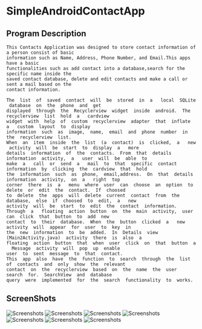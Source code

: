 # SimpleAndroidContactApp

## Program Description
```
This Contacts Application was designed to store contact information of a person consist of basic
information such as Name, Address, Phone Number, and Email.This apps have a basic
functionalities such as add contact into a database,search for the specific name inside the
saved contact database, delete and edit contacts and make a call or sent a mail based on the
contact information.
```

```
The​ ​ list​ ​ of​ ​ saved​ ​ contact​ ​ will​ ​ be​ ​ stored​ ​ in​ ​ a ​ ​ local​ ​ SQLite​ ​ database​ ​ on​ ​ the​ ​ phone​ ​ and​ ​ get
displayed​ ​ through​ ​ the​ ​ Recyclerview​ ​ widget​ ​ inside​ ​ android.​ ​ The​ ​ recyclerview​ ​ list​ ​ hold​ ​ a ​ ​ cardview
widget​ ​ with​ ​ help​ ​ of​ ​ custom​ ​ recyclerview​ ​ adapter​ ​ that​ ​ inflate​ ​ a ​ ​ custom​ ​ layout​ ​ to​ ​ display
information​ ​ such​ ​ as​ ​ image,​ ​ name,​ ​ email​ ​ and​ ​ phone​ ​ number​ ​ in​ ​ the​ ​ recyclerview​ ​ list.
When​ ​ an​ ​ item​ ​ inside​ ​ the​ ​ list​ ​ (a​ ​ contact)​ ​ is​ ​ clicked,​ ​ a ​ ​ new​ ​ activity​ ​ will​ ​ be​ ​ start​ ​ to​ ​ display​ ​ a ​ ​ more
details​ ​ information​ ​ of​ ​ the​ ​ contacts.​ ​ From​ ​ that​ ​ details​ ​ information​ ​ activity,​ ​ a ​ ​ user​ ​ will​ ​ be​ ​ able​ ​ to
make​ ​ a ​ ​ call​ ​ or​ ​ send​ ​ a ​ ​ mail​ ​ to​ ​ that​ ​ specific​ ​ contact​ ​ information​ ​ by​ ​ clicking​ ​ the​ ​ cardview​ ​ that​ ​ hold
the​ ​ information​ ​ such​ ​ as​ ​ phone,​ ​ email,address.​ ​ On​ ​ that​ ​ details​ ​ information​ ​ activity,​ ​ on​ ​ a ​ ​ right​ ​ top
corner​ ​ there​ ​ is​ ​ a ​ ​ menu​ ​ where​ ​ user​ ​ can​ ​ choose​ ​ an​ ​ option​ ​ to​ ​ delete​ ​ or​ ​ edit​ ​ the​ ​ contact.​ ​ If​ ​ choosed
to​ ​ delete​ ​ the​ ​ apps​ ​ will​ ​ delete​ ​ current​ ​ contact​ ​ from​ ​ the​ ​ database,​ ​ else​ ​ if​ ​ choosed​ ​ to​ ​ edit,​ ​ a ​ ​ new
activity​ ​ will​ ​ be​ ​ start​ ​ to​ ​ edit​ ​ the​ ​ contact​ ​ information.
Through​ ​ a ​ ​ floating​ ​ action​ ​ button​ ​ on​ ​ the​ ​ main​ ​ activity,​ ​ user​ ​ can​ ​ click​ ​ that​ ​ button​ ​ to​ ​ add​ ​ new
contact​ ​ to​ ​ their​ ​ database.​ ​ When​ ​ the​ ​ button​ ​ clicked​ ​ a ​ ​ new​ ​ activity​ ​ will​ ​ appear​ ​ for​ ​ user​ ​ to​ ​ key​ ​ in
the​ ​ new​ ​ information​ ​ to​ ​ be​ ​ added.​ ​ In​ ​ Details​ ​ view​ ​ (Main2Activity.java)​ ​ activity​ ​ there​ ​ is​ ​ also​ ​ a
floating​ ​ action​ ​ button​ ​ that​ ​ when​ ​ user​ ​ click​ ​ on​ ​ that​ ​ button​ ​ a ​ ​ Message​ ​ activity​ ​ will​ ​ pop​ ​ up​ ​ enable
user​ ​ to​ ​ sent​ ​ message​ ​ to​ ​ that​ ​ contact.
This​ ​ app​ ​ also​ ​ have​ ​ the​ ​ function​ ​ to​ ​ search​ ​ through​ ​ the​ ​ list​ ​ of​ ​ contacts​ ​ and​ ​ only​ ​ show​ ​ the​ ​ relevant
contact​ ​ on​ ​ the​ ​ recyclerview​ ​ based​ ​ on​ ​ the​ ​ name​ ​ the​ ​ user​ ​ search​ ​ for.​ ​ SearchView​ ​ and​ ​ database
query​ ​ were​ ​ implemented​ ​ for​ ​ the​ ​ search​ ​ functionality​ ​ to​ ​ works.
```
## ScreenShots
![Screenshots](https://github.com/nurbxfit/SimpleAndroidContactApp/blob/master/images/Screenshot_1538654750.png)
![Screenshots](https://github.com/nurbxfit/SimpleAndroidContactApp/blob/master/images/Screenshot_1538654766.png)
![Screenshots](https://github.com/nurbxfit/SimpleAndroidContactApp/blob/master/images/Screenshot_1538654772.png)
![Screenshots](https://github.com/nurbxfit/SimpleAndroidContactApp/blob/master/images/Screenshot_1538654787.png)
![Screenshots](https://github.com/nurbxfit/SimpleAndroidContactApp/blob/master/images/Screenshot_1538654794.png)
![Screenshots](https://github.com/nurbxfit/SimpleAndroidContactApp/blob/master/images/Screenshot_1538654816.png)
![Screenshots](https://github.com/nurbxfit/SimpleAndroidContactApp/blob/master/images/Screenshot_1538654824.png)
